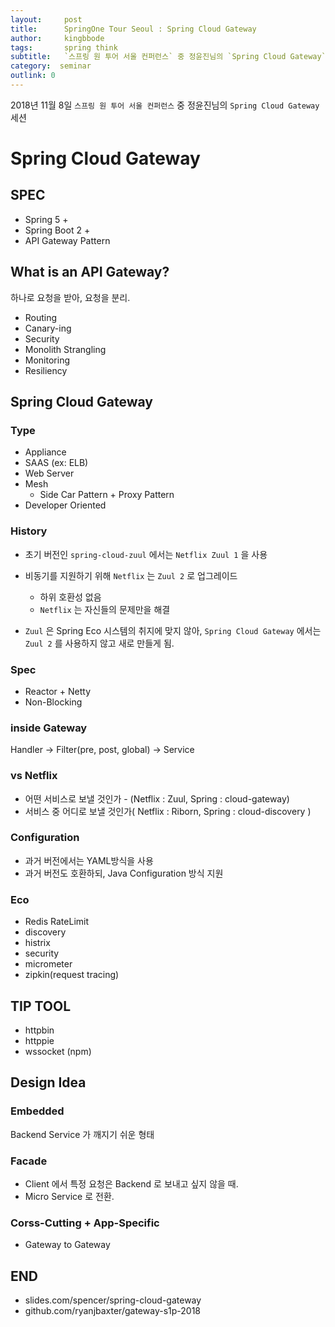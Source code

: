 ```yaml
---
layout:     post
title:      SpringOne Tour Seoul : Spring Cloud Gateway
author:     kingbbode
tags:       spring think
subtitle:   `스프링 원 투어 서울 컨퍼런스` 중 정윤진님의 `Spring Cloud Gateway` 세션
category:  seminar
outlink: 0
---
```



2018년 11월 8일 `스프링 원 투어 서울 컨퍼런스` 중 정윤진님의 `Spring Cloud Gateway` 세션

# Spring Cloud Gateway

## SPEC

- Spring 5 +
- Spring Boot 2 +
- API Gateway Pattern

## What is an API Gateway?

하나로 요청을 받아, 요청을 분리.

- Routing
- Canary-ing
- Security
- Monolith Strangling
- Monitoring
- Resiliency

## Spring Cloud Gateway

### Type

- Appliance
- SAAS (ex: ELB)
- Web Server
- Mesh
  - Side Car Pattern + Proxy Pattern
- Developer Oriented

### History

- 초기 버전인 `spring-cloud-zuul` 에서는 `Netflix Zuul 1` 을 사용

- 비동기를 지원하기 위해 `Netflix` 는 `Zuul 2` 로 업그레이드
  - 하위 호환성 없음
  - `Netflix` 는 자신들의 문제만을 해결

- `Zuul` 은 Spring Eco 시스템의 취지에 맞지 않아, `Spring Cloud Gateway` 에서는 `Zuul 2` 를 사용하지 않고 새로 만들게 됨.

### Spec
- Reactor + Netty
- Non-Blocking

### inside Gateway

Handler -> Filter(pre, post, global) -> Service

### vs Netflix

- 어떤 서비스로 보낼 것인가 - (Netflix : Zuul, Spring : cloud-gateway)
- 서비스 중 어디로 보낼 것인가( Netflix : Riborn, Spring : cloud-discovery )

### Configuration

- 과거 버전에서는 YAML방식을 사용
- 과거 버전도 호환하되, Java Configuration 방식 지원

### Eco

- Redis RateLimit
- discovery
- histrix
- security
- micrometer
- zipkin(request tracing)

## TIP TOOL

- httpbin
- httppie
- wssocket (npm)

## Design Idea

### Embedded

Backend Service 가 깨지기 쉬운 형태

### Facade

- Client 에서 특정 요청은 Backend 로 보내고 싶지 않을 때.
- Micro Service 로 전환.

### Corss-Cutting + App-Specific

- Gateway to Gateway


## END

- slides.com/spencer/spring-cloud-gateway
- github.com/ryanjbaxter/gateway-s1p-2018
